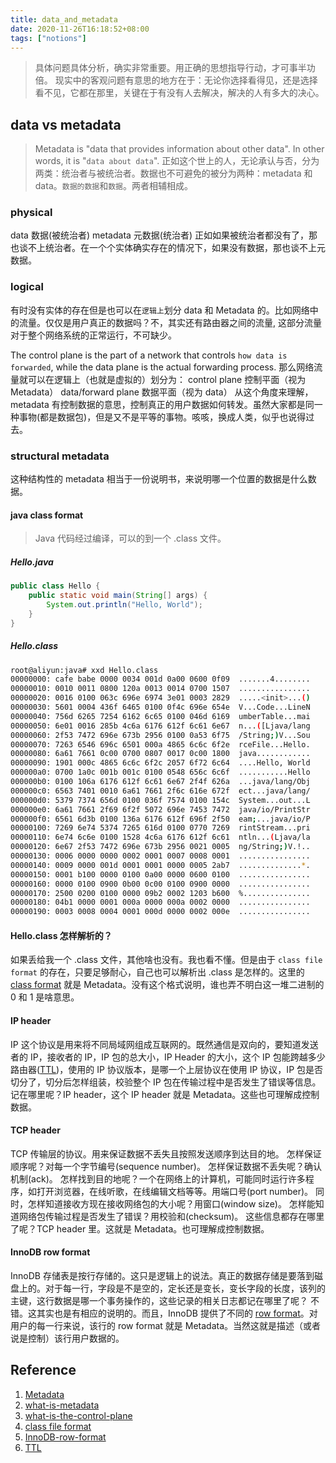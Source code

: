 ```yaml
---
title: data_and_metadata
date: 2020-11-26T16:18:52+08:00
tags: ["notions"]
---
```


> 具体问题具体分析，确实非常重要。用正确的思想指导行动，才可事半功倍。
> 现实中的客观问题有意思的地方在于：无论你选择看得见，还是选择看不见，它都在那里，关键在于有没有人去解决，解决的人有多大的决心。

## data vs metadata

> Metadata is "data that provides information about other data". In other words, it is "`data about data`".
正如这个世上的人，无论承认与否，分为两类：统治者与被统治者。数据也不可避免的被分为两种：metadata 和 data。`数据的数据`和`数据`。两者相辅相成。

### physical

data  数据(被统治者)
metadata 元数据(统治者)
正如如果被统治者都没有了，那也谈不上统治者。在一个个实体确实存在的情况下，如果没有数据，那也谈不上元数据。

### logical

有时没有实体的存在但是也可以在`逻辑上`划分 data 和 Metadata 的。比如网络中的流量。仅仅是用户真正的数据吗？不，其实还有路由器之间的流量, 这部分流量对于整个网络系统的正常运行，不可缺少。

The control plane is the part of a network that controls `how data is forwarded`, while the data plane is the actual forwarding process.
那么网络流量就可以在逻辑上（也就是虚拟的）划分为：
control plane 控制平面（视为 Metadata）
data/forward plane 数据平面（视为 data）
从这个角度来理解，metadata 有控制数据的意思，控制真正的用户数据如何转发。虽然大家都是同一种事物(都是数据包)，但是又不是平等的事物。咳咳，换成人类，似乎也说得过去。

### structural metadata

这种结构性的 metadata 相当于一份说明书，来说明哪一个位置的数据是什么数据。

#### java class format

> Java 代码经过编译，可以的到一个 .class 文件。

##### Hello.java

```java
public class Hello {
    public static void main(String[] args) {
        System.out.println("Hello, World");
    }
}
```

##### Hello.class

```bash
root@aliyun:java# xxd Hello.class
00000000: cafe babe 0000 0034 001d 0a00 0600 0f09  .......4........
00000010: 0010 0011 0800 120a 0013 0014 0700 1507  ................
00000020: 0016 0100 063c 696e 6974 3e01 0003 2829  .....<init>...()
00000030: 5601 0004 436f 6465 0100 0f4c 696e 654e  V...Code...LineN
00000040: 756d 6265 7254 6162 6c65 0100 046d 6169  umberTable...mai
00000050: 6e01 0016 285b 4c6a 6176 612f 6c61 6e67  n...([Ljava/lang
00000060: 2f53 7472 696e 673b 2956 0100 0a53 6f75  /String;)V...Sou
00000070: 7263 6546 696c 6501 000a 4865 6c6c 6f2e  rceFile...Hello.
00000080: 6a61 7661 0c00 0700 0807 0017 0c00 1800  java............
00000090: 1901 000c 4865 6c6c 6f2c 2057 6f72 6c64  ....Hello, World
000000a0: 0700 1a0c 001b 001c 0100 0548 656c 6c6f  ...........Hello
000000b0: 0100 106a 6176 612f 6c61 6e67 2f4f 626a  ...java/lang/Obj
000000c0: 6563 7401 0010 6a61 7661 2f6c 616e 672f  ect...java/lang/
000000d0: 5379 7374 656d 0100 036f 7574 0100 154c  System...out...L
000000e0: 6a61 7661 2f69 6f2f 5072 696e 7453 7472  java/io/PrintStr
000000f0: 6561 6d3b 0100 136a 6176 612f 696f 2f50  eam;...java/io/P
00000100: 7269 6e74 5374 7265 616d 0100 0770 7269  rintStream...pri
00000110: 6e74 6c6e 0100 1528 4c6a 6176 612f 6c61  ntln...(Ljava/la
00000120: 6e67 2f53 7472 696e 673b 2956 0021 0005  ng/String;)V.!..
00000130: 0006 0000 0000 0002 0001 0007 0008 0001  ................
00000140: 0009 0000 001d 0001 0001 0000 0005 2ab7  ..............*.
00000150: 0001 b100 0000 0100 0a00 0000 0600 0100  ................
00000160: 0000 0100 0900 0b00 0c00 0100 0900 0000  ................
00000170: 2500 0200 0100 0000 09b2 0002 1203 b600  %...............
00000180: 04b1 0000 0001 000a 0000 000a 0002 0000  ................
00000190: 0003 0008 0004 0001 000d 0000 0002 000e  ................
```

#### Hello.class 怎样解析的？

如果丢给我一个 .class 文件，其他啥也没有。我也看不懂。但是由于 `class file format` 的存在，只要足够耐心，自己也可以解析出 .class 是怎样的。这里的 [class format](https://docs.oracle.com/javase/specs/jvms/se8/html/jvms-4.html) 就是 Metadata。没有这个格式说明，谁也弄不明白这一堆二进制的 0 和 1 是啥意思。

#### IP header

IP 这个协议是用来将不同局域网组成互联网的。既然通信是双向的，要知道发送者的 IP，接收者的 IP，IP 包的总大小，IP Header 的大小，这个 IP 包能跨越多少路由器([TTL](https://www.cloudflare.com/learning/cdn/glossary/time-to-live-ttl/))，使用的 IP 协议版本，是哪一个上层协议在使用 IP 协议，IP 包是否切分了，切分后怎样组装，校验整个 IP 包在传输过程中是否发生了错误等信息。记在哪里呢？IP header，这个 IP header 就是 Metadata。这些也可理解成控制数据。

#### TCP header

TCP 传输层的协议。用来保证数据不丢失且按照发送顺序到达目的地。
怎样保证顺序呢？对每一个字节编号(sequence number)。
怎样保证数据不丢失呢？确认机制(ack)。
怎样找到目的地呢？一个在网络上的计算机，可能同时运行许多程序，如打开浏览器，在线听歌，在线编辑文档等等。用端口号(port number)。
同时，怎样知道接收方现在接收网络包的大小呢？用窗口(window size)。
怎样能知道网络包传输过程是否发生了错误？用校验和(checksum)。
这些信息都存在哪里了呢？TCP header 里。这就是 Metadata。也可理解成控制数据。

#### InnoDB row format

InnoDB 存储表是按行存储的。这只是逻辑上的说法。真正的数据存储是要落到磁盘上的。对于每一行，字段是不是空的，定长还是变长，变长字段的长度，该列的主键，这行数据是哪一个事务操作的，这些记录的相关日志都记在哪里了呢？
不错。这其实也是有相应的说明的。而且，InnoDB 提供了不同的 [row format](https://mariadb.com/kb/en/innodb-row-formats-overview/)。对用户的每一行来说，该行的 row format 就是 Metadata。当然这就是描述（或者说是控制）该行用户数据的。

## Reference

1. [Metadata](https://en.wikipedia.org/wiki/Metadata)
2. [what-is-metadata](https://dataedo.com/kb/data-glossary/what-is-metadata)
3. [what-is-the-control-plane](https://www.cloudflare.com/learning/network-layer/what-is-the-control-plane/)
4. [class file format](https://docs.oracle.com/javase/specs/jvms/se8/html/jvms-4.html)
5. [InnoDB-row-format](https://mariadb.com/kb/en/innodb-row-formats-overview/)
6. [TTL](https://www.cloudflare.com/learning/cdn/glossary/time-to-live-ttl/)
